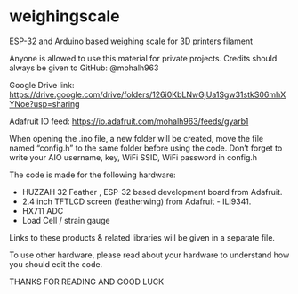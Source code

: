 # weighingscale
ESP-32 and Arduino based weighing scale for 3D printers filament

Anyone is allowed to use this material for private projects.
Credits should always be given to GitHub: @mohalh963

Google Drive link:
https://drive.google.com/drive/folders/126i0KbLNwGjUa1Sgw31stkS06mhXYNoe?usp=sharing

Adafruit IO feed:
https://io.adafruit.com/mohalh963/feeds/gyarb1

When opening the .ino file, a new folder will be created, move the file named “config.h” to the same folder before using the code.
Don’t forget to write your AIO username, key, WiFi SSID, WiFi password in config.h

The code is made for the following hardware:
- HUZZAH 32 Feather , ESP-32 based development board from Adafruit.
- 2.4 inch TFTLCD screen (featherwing) from Adafruit - ILI9341.
- HX711 ADC
- Load Cell / strain gauge

Links to these products & related libraries will  be given in a separate file.

To use other hardware, please read about your hardware to understand how you should edit the code.

THANKS FOR READING AND GOOD LUCK
